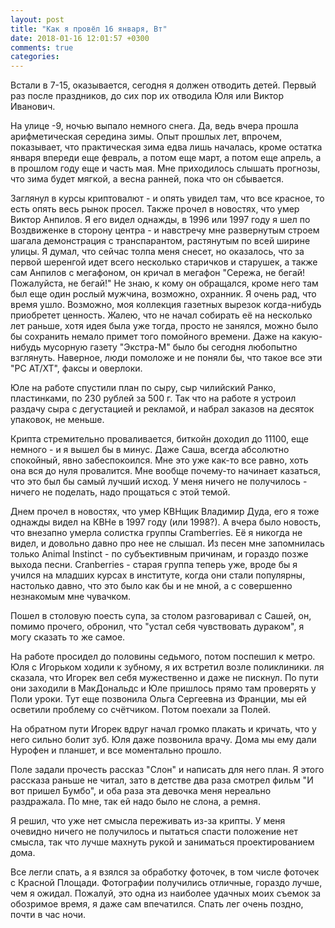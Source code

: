 ```yaml
---
layout: post
title: "Как я провёл 16 января, Вт"
date: 2018-01-16 12:01:57 +0300
comments: true
categories: 
---
```

Встали в 7-15, оказывается, сегодня я должен отводить детей. Первый раз после праздников, до сих пор их отводила Юля или Виктор Иванович.

На улице -9, ночью выпало немного снега. Да, ведь вчера прошла арифметическая середина зимы. Опыт прошлых лет, впрочем, показывает, что практическая зима едва лишь началась, кроме остатка января впереди еще февраль, а потом еще март, а потом еще апрель, а в прошлом году еще и часть мая. Мне приходилось слышать прогнозы, что зима будет мягкой, а весна ранней, пока что он сбывается.

Заглянул в курсы криптовалют - и опять увидел там, что все красное, то есть опять весь рынок просел. Также прочел в новостях, что умер Виктор Анпилов. Я его видел однажды, в 1996 или 1997 году я шел по Воздвиженке в сторону центра - и навстречу мне развернутым строем шагала демонстрация с транспарантом, растянутым по всей ширине улицы. Я думал, что сейчас толпа меня снесет, но оказалось, что за первой шеренгой идет всего несколько старичков и старушек, а также сам Анпилов с мегафоном, он кричал в мегафон "Сережа, не бегай! Пожалуйста, не бегай!" Не знаю, к кому он обращался, кроме него там был еще один рослый мужчина, возможно, охранник. Я очень рад, что время ушло. Возможно, моя коллекция газетных вырезок когда-нибудь приобретет ценность. Жалею, что не начал собирать её на несколько лет раньше, хотя идея была уже тогда, просто не занялся, можно было бы сохранить немало примет того помойного времени. Даже на какую-нибудь мусорную газету "Экстра-М" было бы сегодня любопытно взглянуть. Наверное, люди помоложе и не поняли бы, что такое все эти "PC AT/XT", факсы и оверлоки. 

Юле на работе спустили план по сыру, сыр чилийский Ранко, пластинками, по 230 рублей за 500 г. Так что на работе я устроил раздачу сыра с дегустацией и рекламой, и набрал заказов на десяток упаковок, не меньше.

Крипта стремительно проваливается, биткойн доходил до 11100, еще немного - и я вышел бы в минус. Даже Саша, всегда абсолютно спокойный, явно забеспокоился. Мне это уже как-то все равно, хоть она вся до нуля провалится. Мне вообще почему-то начинает казаться, что это был бы самый лучший исход. У меня ничего не получилось - ничего не поделать, надо прощаться с этой темой.

Днем прочел в новостях, что умер КВНщик Владимир Дуда, его я тоже однажды видел на КВНе в 1997 году (или 1998?). А вчера было новость, что внезапно умерла солистка группы Cramberries. Её я никогда не видел, и довольно давно про нее не слышал. Из песен мне запомнилась только Animal Instinct - по субъективным причинам, и гораздо позже выхода песни. Cranberries - cтарая группа теперь уже, вроде бы я учился на младших курсах в институте, когда они стали популярны, настолько давно, что это было как бы и не мной, а с совершенно незнакомым мне чувачком.

Пошел в столовую поесть супа, за столом разговаривал с Сашей, он, помимо прочего, обронил, что "устал себя чувствовать дураком", я могу сказать то же самое.

На работе просидел до половины седьмого, потом поспешил к метро. Юля с Игорьком ходили к зубному, я их встретил возле поликлиники. ля сказала, что Игорек вел себя мужественно и даже не пискнул. По пути они заходили в МакДональдс и Юле пришлось прямо там проверять у Поли уроки. Тут еще позвонила Ольга Сергеевна из Франции, мы ей осветили проблему со счётчиком. Потом поехали за Полей.

На обратном пути Игорек вдруг начал громко плакать и кричать, что у него сильно болит зуб. Юля даже позвонила врачу. Дома мы ему дали Нурофен и планшет, и все моментально прошло. 

Поле задали прочесть рассказ "Слон" и написать для него план. Я этого рассказа раньше не читал, зато в детстве два раза смотрел фильм "И вот пришел Бумбо", и оба раза эта девочка меня нереально раздражала. По мне, так ей надо было не слона, а ремня.

Я решил, что уже нет смысла переживать из-за крипты. У меня очевидно ничего не получилось и пытаться спасти положение нет смысла, так что лучше махнуть рукой и заниматься проектированием дома. 

Все легли спать, а я взялся за обработку фоточек, в том числе фоточек с Красной Площади. Фотографии получились отличные, гораздо лучше, чем я ожидал. Пожалуй, это одна из наиболее удачных моих съемок за обозримое время, я даже сам впечатился. Спать лег очень поздно, почти в час ночи.